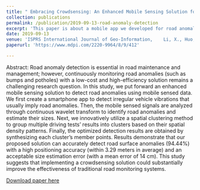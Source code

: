 ```yaml
---
title: " Embracing Crowdsensing: An Enhanced Mobile Sensing Solution for Road Anomaly Detection"
collection: publications
permalink: /publication/2019-09-13-road-anomaly-detection
excerpt: 'This paper is about a mobile app we developed for road anomaly detection. This study suggests that implementing a crowdsensing solution could substantially improve the effectiveness of traditional road monitoring systems.'
date: 2019-09-13
venue: 'ISPRS International Journal of Geo-Information,    Li, X., Huo, D., Goldberg, D. W., Chu, T., Yin, Z., & Hammond, T. '
paperurl: 'https://www.mdpi.com/2220-9964/8/9/412'

---
```

Abstract: Road anomaly detection is essential in road maintenance and management; however, continuously monitoring road anomalies (such as bumps and potholes) with a low-cost and high-efficiency solution remains a challenging research question. In this study, we put forward an enhanced mobile sensing solution to detect road anomalies using mobile sensed data. We first create a smartphone app to detect irregular vehicle vibrations that usually imply road anomalies. Then, the mobile sensed signals are analyzed through continuous wavelet transform to identify road anomalies and estimate their sizes. Next, we innovatively utilize a spatial clustering method to group multiple driving tests’ results into clusters based on their spatial density patterns. Finally, the optimized detection results are obtained by synthesizing each cluster’s member points. Results demonstrate that our proposed solution can accurately detect road surface anomalies (94.44%) with a high positioning accuracy (within 3.29 meters in average) and an acceptable size estimation error (with a mean error of 14 cm). This study suggests that implementing a crowdsensing solution could substantially improve the effectiveness of traditional road monitoring systems.

[Download paper here](https://www.mdpi.com/2220-9964/8/9/412)
